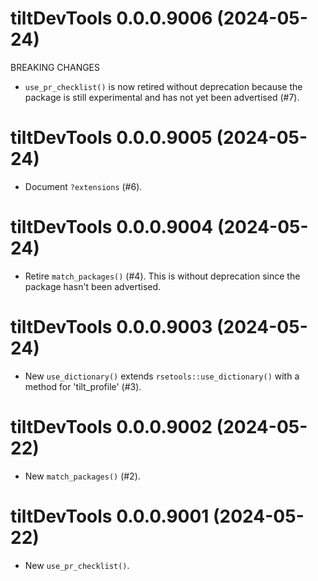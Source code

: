 <!-- NEWS.md is maintained by https://cynkra.github.io/fledge, do not edit -->

# tiltDevTools 0.0.0.9006 (2024-05-24)

BREAKING CHANGES

* `use_pr_checklist()` is now retired without deprecation because the package is
still experimental and has not yet been advertised (#7).

# tiltDevTools 0.0.0.9005 (2024-05-24)

* Document `?extensions` (#6).

# tiltDevTools 0.0.0.9004 (2024-05-24)

* Retire `match_packages()` (#4). This is without deprecation since the package
hasn't been advertised.

# tiltDevTools 0.0.0.9003 (2024-05-24)

* New `use_dictionary()` extends `rsetools::use_dictionary()` with a method for
'tilt_profile' (#3).

# tiltDevTools 0.0.0.9002 (2024-05-22)

* New `match_packages()` (#2).

# tiltDevTools 0.0.0.9001 (2024-05-22)

* New `use_pr_checklist()`.
